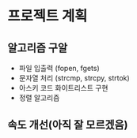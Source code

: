 # 프로젝트 계획
## 알고리즘 구알

- 파일 입출력 (fopen, fgets)
- 문자열 처리 (strcmp, strcpy, strtok)
- 아스키 코드 화이트리스트 구현
- 정렬 알고리즘

## 속도 개선(아직 잘 모르겠음)